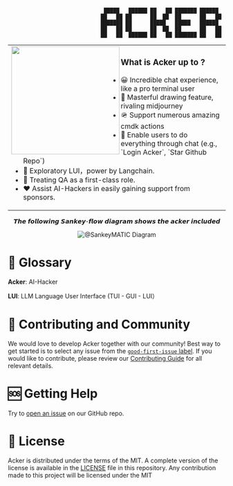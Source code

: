 ```shell
                               █████   ██████ ██   ██ ███████ ██████  
                              ██   ██ ██      ██  ██  ██      ██   ██ 
                              ███████ ██      █████   █████   ██████  
                              ██   ██ ██      ██  ██  ██      ██   ██ 
                              ██   ██  ██████ ██   ██ ███████ ██   ██ 
```


<p id="banner" align="center">

<table>
<tr>
<td>
<a href="#banner">
  <img align="left" src="https://github.com/ConnectAI-E/acker/assets/50035229/a00b3fa8-881a-4221-820d-4784d98a421e" height='250px'">
</a>
<h3><b>What is Acker up to ?</b></h3>
<ul>
    <li>😀 Incredible chat experience, like a pro terminal user</li>
    <li>🔫 Masterful drawing feature, rivaling midjourney</li>
    <li>🪖 Support numerous amazing cmdk actions</li>
    <li>🤞 Enable users to do everything through chat (e.g., `Login Acker`, `Star Github Repo`)</li>
    <li>🥁 Exploratory LUI，power by Langchain.</li>
    <li>🥡 Treating QA as a first-class role.</li>
    <li>❤️ Assist AI-Hackers in easily gaining support from sponsors.</li>
</ul>
<img width="1000" height="0">
</td>
</tr>
</table>
</p>

  
<p align="center">
  𝙏𝙝𝙚 𝙛𝙤𝙡𝙡𝙤𝙬𝙞𝙣𝙜 𝙎𝙖𝙣𝙠𝙚𝙮-𝙛𝙡𝙤𝙬 𝙙𝙞𝙖𝙜𝙧𝙖𝙢 𝙨𝙝𝙤𝙬𝙨 𝙩𝙝𝙚 𝙖𝙘𝙠𝙚𝙧 𝙞𝙣𝙘𝙡𝙪𝙙𝙚𝙙 
</p>


<p align="center">
  <img src="https://github.com/ConnectAI-E/Acker/assets/50035229/98c8f182-dc2f-4f4e-8352-1639c27fdd23" alt="@SankeyMATIC Diagram" />
</p>


                                        
# 🥷 Glossary

**Acker**: AI-Hacker

**LUI**: LLM Language User Interface (TUI - GUI - LUI）


# 🙌 Contributing and Community

We would love to develop Acker together with our community! Best way to get
started is to select any issue from the [`good-first-issue`
label](https://github.com/connectai-e/acker/labels/good%20first%20issue). If you
would like to contribute, please review our [Contributing
Guide](CONTRIBUTING.md) for all relevant details.

# 🆘 Getting Help

Try to [open an issue](https://github.com/connectai-e/acker/new/choose) on
our GitHub repo.

# 📜 License

Acker is distributed under the terms of the MIT.
A complete version of the license is available in the [LICENSE](LICENSE) file in
this repository. Any contribution made to this project will be licensed under
the MIT
